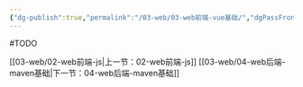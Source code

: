 ```yaml
---
{"dg-publish":true,"permalink":"/03-web/03-web前端-vue基础/","dgPassFrontmatter":true}
---
```



#TODO

[[03-web/02-web前端-js\|上一节：02-web前端-js]]
[[03-web/04-web后端-maven基础\|下一节：04-web后端-maven基础]]
